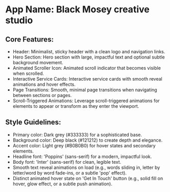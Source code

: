 # **App Name**: Black Mosey creative studio

## Core Features:

- Header: Minimalist, sticky header with a clean logo and navigation links.
- Hero Section: Hero section with large, impactful text and optional subtle background movement.
- Animated Scroller Icon: Animated scroll indicator that becomes visible when scrolled.
- Interactive Service Cards: Interactive service cards with smooth reveal animations and hover effects.
- Page Transitions: Smooth, minimal page transitions when navigating between sections or pages.
- Scroll-Triggered Animations: Leverage scroll-triggered animations for elements to appear or transform as they enter the viewport.

## Style Guidelines:

- Primary color: Dark grey (#333333) for a sophisticated base.
- Background color: Deep black (#121212) to create depth and elegance.
- Accent color: Light grey (#B0B0B0) for hover states and secondary elements.
- Headline font: 'Poppins' (sans-serif) for a modern, impactful look.
- Body font: 'Inter' (sans-serif) for clean, legible text.
- Smooth text reveal animations on load (e.g., words sliding in, letter by letter/word by word fade-ins, or a subtle 'pop' effect).
- Distinct animated hover state on 'Get In Touch' button (e.g., solid fill on hover, glow effect, or a subtle push animation).